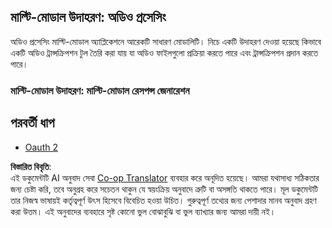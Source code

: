 <!--
CO_OP_TRANSLATOR_METADATA:
{
  "original_hash": "d0c02b421d63eeb6b261b245acc42f23",
  "translation_date": "2025-06-02T20:35:38+00:00",
  "source_file": "05-AdvancedTopics/mcp-multi-modality/README.md",
  "language_code": "bn"
}
-->
## মাল্টি-মোডাল উদাহরণ: অডিও প্রসেসিং

অডিও প্রসেসিং মাল্টি-মোডাল অ্যাপ্লিকেশনে আরেকটি সাধারণ মোডালিটি। নিচে একটি উদাহরণ দেওয়া হয়েছে কিভাবে একটি অডিও ট্রান্সক্রিপশন টুল তৈরি করা যায় যা অডিও ফাইলগুলো প্রক্রিয়া করতে পারে এবং ট্রান্সক্রিপশন প্রদান করতে পারে।

### মাল্টি-মোডাল উদাহরণ: মাল্টি-মোডাল রেসপন্স জেনারেশন

## পরবর্তী ধাপ

- [Oauth 2](../mcp-oauth2-demo/README.md)

**বিস্তারিত বিবৃতি**:  
এই ডকুমেন্টটি AI অনুবাদ সেবা [Co-op Translator](https://github.com/Azure/co-op-translator) ব্যবহার করে অনূদিত হয়েছে। আমরা যথাসাধ্য সঠিকতার জন্য চেষ্টা করি, তবে অনুগ্রহ করে সচেতন থাকুন যে স্বয়ংক্রিয় অনুবাদে ত্রুটি বা অসঙ্গতি থাকতে পারে। মূল ডকুমেন্টটি তার নিজস্ব ভাষায়ই কর্তৃত্বপূর্ণ উৎস হিসেবে বিবেচিত হওয়া উচিত। গুরুত্বপূর্ণ তথ্যের জন্য পেশাদার মানব অনুবাদ গ্রহণ করা উত্তম। এই অনুবাদের ব্যবহারে সৃষ্ট কোনো ভুল বোঝাবুঝি বা ভুল ব্যাখ্যার জন্য আমরা দায়ী নই।